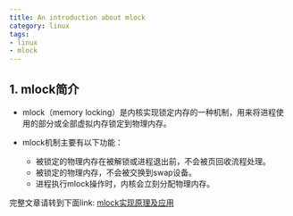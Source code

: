 ```yaml
---
title: An introduction about mlock
category: linux
tags:
- linux 
- mlock
---
```



## 1. mlock简介

*  mlock（memory locking）是内核实现锁定内存的一种机制，用来将进程使用的部分或全部虚拟内存锁定到物理内存。

*  mlock机制主要有以下功能：
   - 被锁定的物理内存在被解锁或进程退出前，不会被页回收流程处理。
   - 被锁定的物理内存，不会被交换到swap设备。
   - 进程执行mlock操作时，内核会立刻分配物理内存。


完整文章请转到下面link:
[mlock实现原理及应用](https://pan.baidu.com/s/1dFKe4X7)
